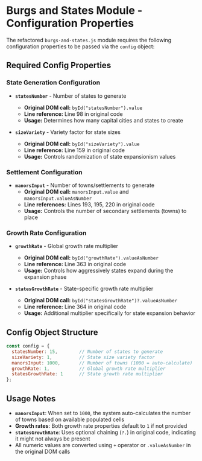 # Burgs and States Module - Configuration Properties

The refactored `burgs-and-states.js` module requires the following configuration properties to be passed via the `config` object:

## Required Config Properties

### State Generation Configuration
- **`statesNumber`** - Number of states to generate
  - **Original DOM call:** `byId("statesNumber").value`
  - **Line reference:** Line 98 in original code
  - **Usage:** Determines how many capital cities and states to create

- **`sizeVariety`** - Variety factor for state sizes  
  - **Original DOM call:** `byId("sizeVariety").value`
  - **Line reference:** Line 159 in original code
  - **Usage:** Controls randomization of state expansionism values

### Settlement Configuration
- **`manorsInput`** - Number of towns/settlements to generate
  - **Original DOM call:** `manorsInput.value` and `manorsInput.valueAsNumber`
  - **Line references:** Lines 193, 195, 220 in original code
  - **Usage:** Controls the number of secondary settlements (towns) to place

### Growth Rate Configuration
- **`growthRate`** - Global growth rate multiplier
  - **Original DOM call:** `byId("growthRate").valueAsNumber`
  - **Line reference:** Line 363 in original code
  - **Usage:** Controls how aggressively states expand during the expansion phase

- **`statesGrowthRate`** - State-specific growth rate multiplier
  - **Original DOM call:** `byId("statesGrowthRate")?.valueAsNumber`
  - **Line reference:** Line 364 in original code  
  - **Usage:** Additional multiplier specifically for state expansion behavior

## Config Object Structure

```javascript
const config = {
  statesNumber: 15,        // Number of states to generate
  sizeVariety: 1,          // State size variety factor
  manorsInput: 1000,       // Number of towns (1000 = auto-calculate)
  growthRate: 1,           // Global growth rate multiplier
  statesGrowthRate: 1      // State growth rate multiplier
};
```

## Usage Notes

- **`manorsInput`**: When set to `1000`, the system auto-calculates the number of towns based on available populated cells
- **Growth rates**: Both growth rate properties default to `1` if not provided
- **`statesGrowthRate`**: Uses optional chaining (`?.`) in original code, indicating it might not always be present
- All numeric values are converted using `+` operator or `.valueAsNumber` in the original DOM calls